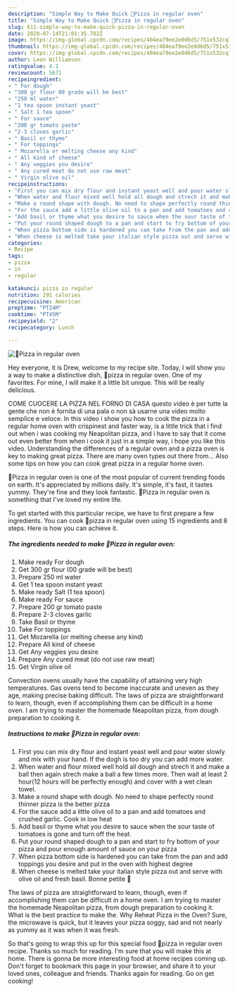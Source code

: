 ```yaml
---
description: "Simple Way to Make Quick 🍕Pizza in regular oven"
title: "Simple Way to Make Quick 🍕Pizza in regular oven"
slug: 611-simple-way-to-make-quick-pizza-in-regular-oven
date: 2020-07-14T21:01:35.782Z
image: https://img-global.cpcdn.com/recipes/404ea79ee2e0d6d5/751x532cq70/🍕pizza-in-regular-oven-recipe-main-photo.jpg
thumbnail: https://img-global.cpcdn.com/recipes/404ea79ee2e0d6d5/751x532cq70/🍕pizza-in-regular-oven-recipe-main-photo.jpg
cover: https://img-global.cpcdn.com/recipes/404ea79ee2e0d6d5/751x532cq70/🍕pizza-in-regular-oven-recipe-main-photo.jpg
author: Leon Williamson
ratingvalue: 4.1
reviewcount: 5671
recipeingredient:
- " For dough"
- "300 gr flour 00 grade will be best"
- "250 ml water"
- "1 tea spoon instant yeast"
- " Salt 1 tea spoon"
- " For sauce"
- "200 gr tomato paste"
- "2-3 cloves garlic"
- " Basil or thyme"
- " For toppings"
- " Mozarella or melting cheese any kind"
- " All kind of cheese"
- " Any veggies you desire"
- " Any cured meat do not use raw meat"
- " Virgin olive oil"
recipeinstructions:
- "First you can mix dry flour and instant yeast well and pour water slowly and mix with your hand. If the dogh is too dry you can add more water."
- "When water and flour mixed well hold all dough and strech it and make a ball then again strech make a ball a few times more. Then wait at least 2 hour(12 hours will be perfectly enough) and cover with a wet clean towel."
- "Make a round shape with dough. No need to shape perfectly round thinner pizza is the better pizza"
- "For the sauce add a little olive oil to a pan and add tomatoes and crushed garlic. Cook in low heat"
- "Add basil or thyme what you desire to sauce when the sour taste of tomatoes is gone and turn off the heat."
- "Put your round shaped dough to a pan and start to fry bottom of your pizza and pour enough amount of sauce on your pizza"
- "When pizza bottom side is hardened you can take from the pan and add toppings you desire and put in the oven with highest degree"
- "When cheese is melted take your italian style pizza out and serve with olive oil and fresh basil. Bonne petite 🍕"
categories:
- Recipe
tags:
- pizza
- in
- regular

katakunci: pizza in regular 
nutrition: 291 calories
recipecuisine: American
preptime: "PT24M"
cooktime: "PT45M"
recipeyield: "2"
recipecategory: Lunch

---
```



![🍕Pizza in regular oven](https://img-global.cpcdn.com/recipes/404ea79ee2e0d6d5/751x532cq70/🍕pizza-in-regular-oven-recipe-main-photo.jpg)

Hey everyone, it is Drew, welcome to my recipe site. Today, I will show you a way to make a distinctive dish, 🍕pizza in regular oven. One of my favorites. For mine, I will make it a little bit unique. This will be really delicious.

COME CUOCERE LA PIZZA NEL FORNO DI CASA questo video è per tutte la gente che non è fornita di una pala o non sà usarne una video molto semplice e veloce. In this video i show you how to cook the pizza in a regular home oven with crispinest and faster way, is a little trick that i find out when i was cooking my Neapolitan pizza, and i have to say that it come out even better from when i cook it just in a simple way, i hope you like this video. Understanding the differences of a regular oven and a pizza oven is key to making great pizza. There are many oven types out there from… Also some tips on how you can cook great pizza in a regular home oven.

🍕Pizza in regular oven is one of the most popular of current trending foods on earth. It's appreciated by millions daily. It's simple, it's fast, it tastes yummy. They're fine and they look fantastic. 🍕Pizza in regular oven is something that I've loved my entire life.


To get started with this particular recipe, we have to first prepare a few ingredients. You can cook 🍕pizza in regular oven using 15 ingredients and 8 steps. Here is how you can achieve it.

<!--inarticleads1-->

##### The ingredients needed to make 🍕Pizza in regular oven:

1. Make ready  For dough
1. Get 300 gr flour (00 grade will be best)
1. Prepare 250 ml water
1. Get 1 tea spoon instant yeast
1. Make ready  Salt (1 tea spoon)
1. Make ready  For sauce
1. Prepare 200 gr tomato paste
1. Prepare 2-3 cloves garlic
1. Take  Basil or thyme
1. Take  For toppings
1. Get  Mozarella (or melting cheese any kind)
1. Prepare  All kind of cheese
1. Get  Any veggies you desire
1. Prepare  Any cured meat (do not use raw meat)
1. Get  Virgin olive oil


Convection ovens usually have the capability of attaining very high temperatures. Gas ovens tend to become inaccurate and uneven as they age, making precise baking difficult. The laws of pizza are straightforward to learn, though, even if accomplishing them can be difficult in a home oven. I am trying to master the homemade Neapolitan pizza, from dough preparation to cooking it. 

<!--inarticleads2-->

##### Instructions to make 🍕Pizza in regular oven:

1. First you can mix dry flour and instant yeast well and pour water slowly and mix with your hand. If the dogh is too dry you can add more water.
1. When water and flour mixed well hold all dough and strech it and make a ball then again strech make a ball a few times more. Then wait at least 2 hour(12 hours will be perfectly enough) and cover with a wet clean towel.
1. Make a round shape with dough. No need to shape perfectly round thinner pizza is the better pizza
1. For the sauce add a little olive oil to a pan and add tomatoes and crushed garlic. Cook in low heat
1. Add basil or thyme what you desire to sauce when the sour taste of tomatoes is gone and turn off the heat.
1. Put your round shaped dough to a pan and start to fry bottom of your pizza and pour enough amount of sauce on your pizza
1. When pizza bottom side is hardened you can take from the pan and add toppings you desire and put in the oven with highest degree
1. When cheese is melted take your italian style pizza out and serve with olive oil and fresh basil. Bonne petite 🍕


The laws of pizza are straightforward to learn, though, even if accomplishing them can be difficult in a home oven. I am trying to master the homemade Neapolitan pizza, from dough preparation to cooking it. What is the best practice to make the. Why Reheat Pizza in the Oven? Sure, the microwave is quick, but it leaves your pizza soggy, sad and not nearly as yummy as it was when it was fresh. 

So that's going to wrap this up for this special food 🍕pizza in regular oven recipe. Thanks so much for reading. I'm sure that you will make this at home. There is gonna be more interesting food at home recipes coming up. Don't forget to bookmark this page in your browser, and share it to your loved ones, colleague and friends. Thanks again for reading. Go on get cooking!
